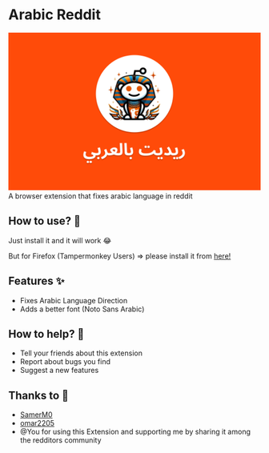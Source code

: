 # Arabic Reddit

![](extras/cover.png)
A browser extension that fixes arabic language in reddit

## How to use? 🤔

Just install it and it will work 😂

But for Firefox (Tampermonkey Users) => please install it from [here!](https://github.com/andronasef/arabic-reddit-extension/raw/main/extras/arabic-reddit.user.js)

## Features ✨

- Fixes Arabic Language Direction
- Adds a better font (Noto Sans Arabic)

## How to help? 🙌

- Tell your friends about this extension
- Report about bugs you find
- Suggest a new features

## Thanks to 🙏

- [SamerM0](https://github.com/SamerM0)
- [omar2205](https://github.com/omar2205)
- @You for using this Extension and supporting me by sharing it among the redditors community
